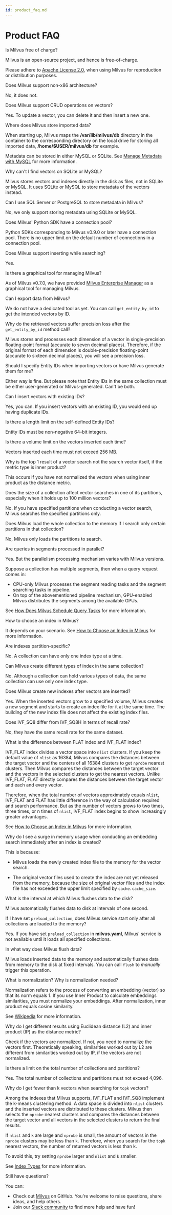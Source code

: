 ```yaml
---
id: product_faq.md
---
```


# Product FAQ

<div class="faq-header" id="1">Is Milvus free of charge?</div>

Milvus is an open-source project, and hence is free-of-charge. 

Please adhere to [Apache License 2.0](http://www.apache.org/licenses/LICENSE-2.0), when using Milvus for reproduction or distribution purposes. 

<div class="faq-header" id="2">Does Milvus support non-x86 architecture?</div>

No, it does not.

<div class="faq-header" id="3">Does Milvus support CRUD operations on vectors?</div>

Yes. To update a vector, you can delete it and then insert a new one.

<div class="faq-header" id="4">Where does Milvus store imported data?</div>

When starting up, Milvus maps the **/var/lib/milvus/db** directory in the container to the corresponding directory on the local drive for storing all imported data, **/home/$USER/milvus/db** for example. 

Metadata can be stored in either MySQL or SQLite. See [Manage Metadata with MySQL](data_manage.md) for more information.

<div class="faq-header" id="5">Why can't I find vectors on SQLite or MySQL?</div>

Milvus stores vectors and indexes directly in the disk as files, not in SQLite or MySQL. It uses SQLite or MySQL to store metadata of the vectors instead. 

<div class="faq-header" id="6">Can I use SQL Server or PostgreSQL to store metadata in Milvus?</div>

No, we only support storing metadata using SQLite or MySQL.

<div class="faq-header" id="7">Does Milvus' Python SDK have a connection pool?</div>

Python SDKs corresponding to Milvus v0.9.0 or later have a connection pool. There is no upper limit on the default number of connections in a connection pool.

<div class="faq-header" id="8">Does Milvus support inserting while searching?</div>

Yes.


<div class="faq-header" id="9">Is there a graphical tool for managing Milvus?</div>

As of Milvus v0.7.0, we have provided [Milvus Enterprise Manager](https://zilliz.com/products/em/) as a graphical tool for managing Milvus.

<div class="faq-header" id="10">Can I export data from Milvus?</div>

We do not have a dedicated tool as yet. You can call `get_entity_by_id` to get the intended vectors by ID.

<div class="faq-header" id="11">Why do the retrieved vectors suffer precision loss after the <code>get_entity_by_id</code> method call?</div>

Milvus stores and processes each dimension of a vector in single-precision floating-point format (accurate to seven decimal places). Therefore, if the original format of each dimension is double-precision floating-point (accurate to sixteen decimal places), you will see a precision loss.

<div class="faq-header" id="12">Should I specify Entity IDs when importing vectors or have Milvus generate them for me?</div>

Either way is fine. But please note that Entity IDs in the same collection must be either user-generated or Milvus-generated. Can't be both. 

<div class="faq-header" id="13">Can I insert vectors with existing IDs?</div>

Yes, you can. If you insert vectors with an existing ID, you would end up having duplicate IDs.

<div class="faq-header" id="14">Is there a length limit on the self-defined Entity IDs?</div>

Entity IDs must be non-negative 64-bit integers.

<div class="faq-header" id="15">Is there a volume limit on the vectors inserted each time?</div>

Vectors inserted each time must not exceed 256 MB.

<div class="faq-header" id="16">Why is the top 1 result of a vector search not the search vector itself, if the metric type is inner product?</div>

This occurs if you have not normalized the vectors when using inner product as the distance metric.

<div class="faq-header" id="17">Does the size of a collection affect vector searches in one of its partitions, especially when it holds up to 100 million vectors?</div>

No. If you have specified partitions when conducting a vector search, Milvus searches the specified partitions only.

<div class="faq-header" id="18">Does Milvus load the whole collection to the memory if I search only certain partitions in that collection?</div>

No, Milvus only loads the partitions to search.

<div class="faq-header" id="19">Are queries in segments processed in parallel?</div>

Yes. But the parallelism processing mechanism varies with Milvus versions.

Suppose a collection has multiple segments, then when a query request comes in:

- CPU-only Milvus processes the segment reading tasks and the segment searching tasks in pipeline.
- On top of the abovementioned pipeline mechanism, GPU-enabled Milvus distributes the segments among the available GPUs.

See [How Does Milvus Schedule Query Tasks](https://medium.com/unstructured-data-service/how-does-milvus-schedule-query-tasks-2ca38d7bc2f2) for more information.

<div class="faq-header" id="20">How to choose an index in Milvus?</div>

It depends on your scenario. See [How to Choose an Index in Milvus](https://medium.com/unstructured-data-service/how-to-choose-an-index-in-milvus-4f3d15259212) for more information.

<div class="faq-header" id="21">Are indexes partition-specific?</div>

No. A collection can have only one index type at a time. 

<div class="faq-header" id="22">Can Milvus create different types of index in the same collection?</div>

No. Although a collection can hold various types of data, the same collection can use only one index type.

<div class="faq-header" id="23">Does Milvus create new indexes after vectors are inserted?</div>

Yes. When the inserted vectors grow to a specified volume, Milvus creates a new segment and starts to create an index file for it at the same time. The building of the new index file does not affect the existing index files.

<div class="faq-header" id="24">Does IVF_SQ8 differ from IVF_SQ8H in terms of recall rate?</div>

No, they have the same recall rate for the same dataset.

<div class="faq-header" id="25">What is the difference between FLAT index and IVF_FLAT index?</div>

IVF\_FLAT index divides a vector space into `nlist` clusters. If you keep the default value of `nlist` as 16384, Milvus compares the distances between the target vector and the centers of all 16384 clusters to get `nprobe` nearest clusters. Then Milvus compares the distances between the target vector and the vectors in the selected clusters to get the nearest vectors. Unlike IVF\_FLAT, FLAT directly compares the distances between the target vector and each and every vector.

Therefore, when the total number of vectors approximately equals `nlist`, IVF\_FLAT and FLAT has little difference in the way of calculation required and search performance. But as the number of vectors grows to two times, three times, or n times of `nlist`, IVF\_FLAT index begins to show increasingly greater advantages.

See [How to Choose an Index in Milvus](https://medium.com/unstructured-data-service/how-to-choose-an-index-in-milvus-4f3d15259212) for more information.

<div class="faq-header" id="26">Why do I see a surge in memory usage when conducting an embedding search immediately after an index is created?</div>

This is because:

- Milvus loads the newly created index file to the memory for the vector search.

- The original vector files used to create the index are not yet released from the memory, because the size of original vector files and the index file has not exceeded the upper limit specified by `cache.cache_size`.

<div class="faq-header" id="27">What is the interval at which Milvus flushes data to the disk?</div>

Milvus automatically flushes data to disk at intervals of one second.

<div class="faq-header" id="28">If I have set <code>preload_collection</code>, does Milvus service start only after all collections are loaded to the memory?</div>

Yes. If you have set `preload_collection` in **milvus.yaml**, Milvus' service is not available until it loads all specified collections.

<div class="faq-header" id="29">In what way does Milvus flush data?</div>

Milvus loads inserted data to the memory and automatically flushes data from memory to the disk at fixed intervals. You can call `flush` to <i>manually</i> trigger this operation. 

<div class="faq-header" id="30">What is normalization? Why is normalization needed?</div>

Normalization refers to the process of converting an embedding (vector) so that its norm equals 1. If you use Inner Product to calculate embeddings similarities, you must normalize your embeddings. After normalization, inner product equals cosine similarity.

See [Wikipedia](https://en.wikipedia.org/wiki/Unit_vector) for more information.

<div class="faq-header" id="31">Why do I get different results using Euclidean distance (L2) and inner product (IP) as the distance metric?</div>

Check if the vectors are normalized. If not, you need to normalize the vectors first. Theoretically speaking, similarities worked out by L2 are different from similarities worked out by IP, if the vectors are not normalized.

<div class="faq-header" id="32">Is there a limit on the total number of collections and partitions?</div>

Yes. The total number of collections and partitions must not exceed 4,096.

<div class="faq-header" id="33">Why do I get fewer than k vectors when searching for <code>topk</code> vectors?</div>

Among the indexes that Milvus supports, IVF\_FLAT and IVF\_SQ8 implement the k-means clustering method. A data space is divided into `nlist` clusters and the inserted vectors are distributed to these clusters. Milvus then selects the `nprobe` nearest clusters and compares the distances between the target vector and all vectors in the selected clusters to return the final results.

If `nlist` and `k` are large and `nprobe` is small, the amount of vectors in the `nprobe` clusters may be less than `k`. Therefore, when you search for the `topk` nearest vectors, the number of returned vectors is less than k.

To avoid this, try setting `nprobe` larger and `nlist` and `k` smaller.

See [Index Types](index.md) for more information.


<div class="faq-header" id="35">Still have questions?</div>

You can:

- Check out [Milvus](https://github.com/milvus-io/milvus/issues) on GitHub. You're welcome to raise questions, share ideas, and help others.
- Join our [Slack community](https://join.slack.com/t/milvusio/shared_invite/enQtNzY1OTQ0NDI3NjMzLWNmYmM1NmNjOTQ5MGI5NDhhYmRhMGU5M2NhNzhhMDMzY2MzNDdlYjM5ODQ5MmE3ODFlYzU3YjJkNmVlNDQ2ZTk) to find more help and have fun!



